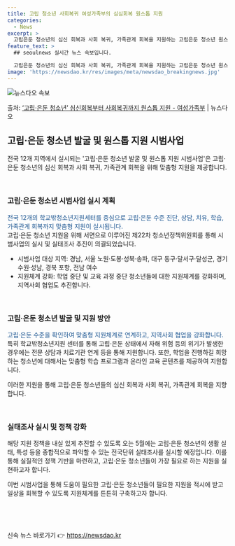 ```yaml
---
title: 고립 청소년 사회복귀 여성가족부의 심심회복 원스톱 지원
categories:
  - News
excerpt: >
  고립은둔 청소년의 심신 회복과 사회 복귀, 가족관계 회복을 지원하는 고립은둔 청소년 원스톱 패키지 시범사업이…
feature_text: >
  ## seoulnews 실시간 뉴스 속보입니다.

  고립은둔 청소년의 심신 회복과 사회 복귀, 가족관계 회복을 지원하는 고립은둔 청소년 원스톱 패키지 시범사업이…
image: 'https://newsdao.kr/res/images/meta/newsdao_breakingnews.jpg'
---
```


![뉴스다오 속보](https://newsdao.kr/res/images/meta/newsdao_breakingnews.jpg)

<p>출처: <a href="https://newsdao.kr/3281" rel="dofollow">‘고립·은둔 청소년’ 심신회복부터 사회복귀까지 원스톱 지원 - 여성가족부</a> | 뉴스다오</p>

<h2 data-ke-size="size26">고립·은둔 청소년 발굴 및 원스톱 지원 시범사업</h2>
전국 12개 지역에서 실시되는 '고립·은둔 청소년 발굴 및 원스톱 지원 시범사업'은 고립·은둔 청소년의 심신 회복과 사회 복귀, 가족관계 회복을 위해 맞춤형 지원을 제공합니다. <br>

<p data-ke-size="size16">&nbsp;</p>

<h3>고립·은둔 청소년 시범사업 실시 계획</h3>
<span style="color: #1a5490;">전국 12개의 학교밖청소년지원세터를 중심으로 고립·은둔 수준 진단, 상담, 치유, 학습, 가족관계 회복까지 맞춤형 지원이 실시됩니다.</span><br>
고립·은둔 청소년 지원을 위해 서면으로 이루어진 제22차 청소년정책위원회를 통해 시범사업의 실시 및 실태조사 추진이 의결되었습니다. <br>

<ul>
  <li>시범사업 대상 지역: 경남, 서울 노원·도봉·성북·송파, 대구 동구·달서구·달성군, 경기 수원·성남, 경북 포항, 전남 여수</li>
  <li>지원체계 강화: 학업 중단 및 교육 과정 중단 청소년들에 대한 지원체계를 강화하며, 지역사회 협업도 추진합니다.</li>
</ul>
  
<p data-ke-size="size16">&nbsp;</p>

<h3>고립·은둔 청소년 발굴 및 지원 방안</h3>
<span style="color: #1a5490;">고립·은둔 수준을 확인하여 맞춤형 지원체계로 연계하고, 지역사회 협업을 강화합니다.</span> 특히 학교밖청소년지원 센터를 통해 고립·은둔 상태에서 자해 위험 등의 위기가 발생한 경우에는 전문 상담과 치료기관 연계 등을 통해 지원합니다. 또한, 학업을 진행하길 희망하는 청소년에 대해서는 맞춤형 학습 프로그램과 온라인 교육 콘텐츠를 제공하여 지원합니다. 

이러한 지원을 통해 고립·은둔 청소년들의 심신 회복과 사회 복귀, 가족관계 회복을 지향합니다. 

<p data-ke-size="size16">&nbsp;</p>

<h3>실태조사 실시 및 정책 강화</h3>
해당 지원 정책을 내실 있게 추진할 수 있도록 오는 5월에는 고립·은둔 청소년의 생활 실태, 특성 등을 종합적으로 파악할 수 있는 전국단위 실태조사를 실시할 예정입니다. 
이를 통해 실질적인 정책 기반을 마련하고, 고립·은둔 청소년들이 가장 필요로 하는 지원을 실현하고자 합니다.

이번 시범사업을 통해 도움이 필요한 고립·은둔 청소년들이 필요한 지원을 적시에 받고 일상을 회복할 수 있도록 지원체계를 튼튼히 구축하고자 합니다.

<p data-ke-size="size16">&nbsp;</p>
<p data-ke-size="size16">&nbsp;</p> 

신속 뉴스 바로가기 👉 <a href="https://newsdao.kr" rel="dofollow">https://newsdao.kr</a>



